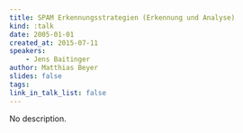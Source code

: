 ```yaml
---
title: SPAM Erkennungsstrategien (Erkennung und Analyse)
kind: :talk
date: 2005-01-01
created_at: 2015-07-11
speakers:
    - Jens Baitinger
author: Matthias Beyer
slides: false
tags:
link_in_talk_list: false
---
```


No description.

